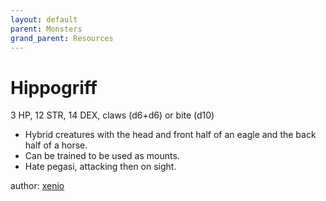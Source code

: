 ```yaml
---
layout: default
parent: Monsters
grand_parent: Resources
---
```


# Hippogriff
3 HP, 12 STR, 14 DEX, claws (d6+d6) or bite (d10)
- Hybrid creatures with the head and front half of an eagle and the back half of a horse.
- Can be trained to be used as mounts.
- Hate pegasi, attacking then on sight.

author: [xenio](https://xenioinabottle.blogspot.com)
